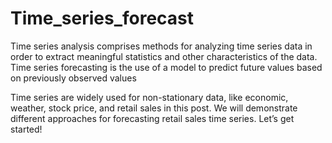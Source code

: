 # Time_series_forecast
Time series analysis comprises methods for analyzing time series data in order to extract meaningful statistics and other characteristics of the data. Time series forecasting is the use of a model to predict future values based on previously observed values

Time series are widely used for non-stationary data, like economic, weather, stock price, and retail sales in this post. We will demonstrate different approaches for forecasting retail sales time series. Let’s get started!
